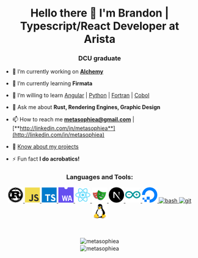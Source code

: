 <h1 align="center">Hello there 👋 I'm Brandon | Typescript/React Developer at Arista</h1>
<h3 align="center">DCU graduate</h3>

- 🔭 I’m currently working on [**Alchemy**](https://alchemy.metasophiea.com)

- 🌱 I’m currently learning **Firmata**

- 🤝 I’m willing to learn [Angular](https://github.com/angular/angular) | [Python](https://www.python.org) |  [Fortran](https://fortran-lang.org) | [Cobol](https://www.ibm.com/topics/cobol)

- 💬 Ask me about **Rust, Rendering Engines, Graphic Design**

- 📫 How to reach me [**metasophiea@gmail.com**](mailto:metasophiea@gmail.com) | [**http://linkedin.com/in/metasophiea**](http://linkedin.com/in/metasophiea)

- 📄 [Know about my projects](https://metasophiea.com)
 
- ⚡ Fun fact **I do acrobatics!**

<h3 align="center">Languages and Tools:</h3>
<p align="center">
  <a href="https://www.rust-lang.org" target="_blank" rel="noreferrer"> 
    <img src="https://raw.githubusercontent.com/devicons/devicon/master/icons/rust/rust-original.svg" alt="rust" width="40" height="40"/> 
  </a>
  <a href="https://www.w3schools.com/js/" target="_blank" rel="noreferrer"> 
    <img src="https://raw.githubusercontent.com/devicons/devicon/master/icons/javascript/javascript-original.svg" alt="javascript" width="40" height="40"/> 
  </a>
  <a href="https://www.typescriptlang.org" target="_blank" rel="noreferrer"> 
    <img src="https://raw.githubusercontent.com/devicons/devicon/master/icons/typescript/typescript-original.svg" alt="typescript" width="40" height="40"/> 
  </a>
  <a href="https://webassembly.org" target="_blank" rel="noreferrer"> 
    <img src="https://raw.githubusercontent.com/devicons/devicon/master/icons/wasm/wasm-original.svg" alt="wasm" width="40" height="40"/> 
  </a>
  <a href="https://react.dev" target="_blank" rel="noreferrer"> 
    <img src="https://raw.githubusercontent.com/devicons/devicon/master/icons/react/react-original.svg" alt="react" width="40" height="40"/> 
  </a>
  <a href="https://playwright.dev" target="_blank" rel="noreferrer"> 
    <img src="https://raw.githubusercontent.com/devicons/devicon/master/icons/playwright/playwright-original.svg" alt="playwright" width="40" height="40"/> 
  </a>
  <a href="https://nextjs.org" target="_blank" rel="noreferrer"> 
    <img src="https://raw.githubusercontent.com/devicons/devicon/master/icons/nextjs/nextjs-original.svg" alt="nextjs" width="40" height="40"/> 
  </a>
  <a href="http://arduino.cc/" target="_blank" rel="noreferrer"> 
    <img src="https://raw.githubusercontent.com/devicons/devicon/master/icons/arduino/arduino-original.svg" alt="arduino" width="40" height="40"/> 
  </a> 
  <a href="https://www.digitalocean.com" target="_blank" rel="noreferrer"> 
    <img src="https://raw.githubusercontent.com/devicons/devicon/master/icons/digitalocean/digitalocean-original.svg" alt="digitalocean" width="40" height="40"/> 
  </a> 
  <a href="https://www.gnu.org/software/bash/" target="_blank" rel="noreferrer"> 
    <img src="https://www.vectorlogo.zone/logos/gnu_bash/gnu_bash-icon.svg" alt="bash" width="40" height="40"/> 
  </a> 
  <a href="https://git-scm.com/" target="_blank" rel="noreferrer"> 
    <img src="https://www.vectorlogo.zone/logos/git-scm/git-scm-icon.svg" alt="git" width="40" height="40"/> 
  </a> 
  <a href="https://www.linux.org/" target="_blank" rel="noreferrer"> 
    <img src="https://raw.githubusercontent.com/devicons/devicon/master/icons/linux/linux-original.svg" alt="linux" width="40" height="40"/> 
  </a> 
</p>

&nbsp;

<div align="center">
    <img align="center" src="https://github-readme-stats.vercel.app/api/top-langs/?username=metasophiea&layout=compact&langs_count=10&theme=dark" alt="metasophiea" />
</div>

<div align="center">
    <img align="center" src="https://github-readme-stats.vercel.app/api?username=metasophiea&show_icons=true&theme=dark&locale=en" alt="metasophiea" />
</div>
